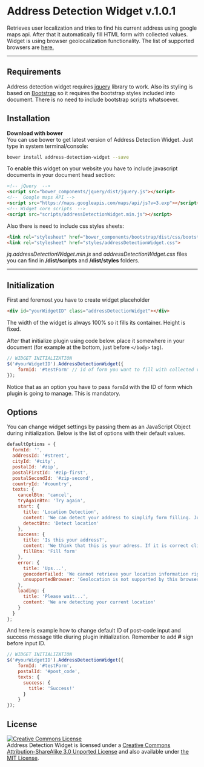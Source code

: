 Address Detection Widget v.1.0.1
===================

Retrieves user localization and tries to find his current address using google maps api. After that it automatically fill HTML form with collected values. Widget is using browser geolocalization functionality. The list of supported browsers are [here.](http://caniuse.com/#feat=geolocation) 

----------

Requirements
-------------

Address detection widget requires [jquery](http://jquery.com/) library to work. Also its styling is based on [Bootstrap](http://getbootstrap.com/) so it requires the bootstrap styles included into document. There is no need to include bootstrap scripts whatsoever. 


Installation
-------------

**Download with bower**<br >
You can use bower to get latest version of Address Detection Widget. Just type in system terminal/console:
```bash
bower install address-detection-widget --save
```

To enable this widget on your website you have to include javascript documents in your document head section:
 ```html
 <!-- jQuery  -->
 <script src="bower_components/jquery/dist/jquery.js"></script>
 <!--  Google maps API -->
 <script src="https://maps.googleapis.com/maps/api/js?v=3.exp"></script>
 <!-- Widget core scripts  -->
 <script src="scripts/addressDetectionWidget.min.js"></script>
 ```

Also there is need to include css styles sheets:
```html
<link rel="stylesheet" href="bower_components/bootstrap/dist/css/bootstrap.css" />
<link rel="stylesheet" href="styles/addressDetectionWidget.css">
```

*jq.addressDetectionWidget.min.js* and *addressDetectionWidget.css* files you can find in **/dist/scripts** and **/dist/styles** folders.

-----------------

Initialization
-----------

First and foremost you have to create widget placeholder
```html
<div id="yourWidgetID" class="addressDetectionWidget"></div>
```

The width of the widget is always 100% so it fills its container. Height is fixed.

After that initialize plugin using code below. place it somewhere in your document (for example at the bottom, just before ```</body>``` tag).
```javascript
// WIDGET INITIALIZATION
$('#yourWidgetID').AddressDetectionWidget({
    formId: '#testForm' // id of form you want to fill with collected values
});
```

Notice that as an option you have to pass ```formId``` with the ID of form which plugin is going to manage. This is mandatory.

Options
------------

You can change widget settings by passing them as an JavaScript Object during initialization. Below is the list of options with their default values.

```javascript
defaultOptions = {
  formId: '',
  addressId: '#street',
  cityId: '#city',
  postalId: '#zip',
  postalFirstId: '#zip-first',
  postalSecondId: '#zip-second',
  countryId: '#country',
  texts: {
    cancelBtn: 'cancel',
    tryAgainBtn: 'Try again',
    start: {
      title: 'Location Detection',
      content: 'We can detect your address to simplify form filling. Just press the button below.',
      detectBtn: 'Detect location'
    },
    success: {
      title: 'Is this your address?',
      content: 'We think that this is your adress. If it is correct click "Fill form" button below.',
      fillBtn: 'Fill form'
    },
    error: {
      title: 'Ups...',
      geocoderFailed: 'We cannot retrieve your location information right now :(',
      unsupportedBrowser: 'Geolocation is not supported by this browser. Please try to use latest IE, Chrome, Firefox, Opera or Safari browser.'
    },
    loading: {
      title: 'Please wait...',
      content: 'We are detecting your current location'
    }
  }
};
```

And here is example how to change default ID of post-code input and success message title diuring plugin initialization. Remember to add **#** sign before input ID.

```javascript
// WIDGET INITIALIZATION
$('#yourWidgetID').AddressDetectionWidget({
    formId: '#testForm',
    postalId: '#post_code',
    texts: {
      success: {
        title: 'Success!'
      }
    }
});

```

License
--------------

<a rel="license" href="http://creativecommons.org/licenses/by-sa/3.0/"><img alt="Creative Commons License" style="border-width:0" src="http://i.creativecommons.org/l/by-sa/3.0/88x31.png" /></a><br /><span xmlns:dct="http://purl.org/dc/terms/" property="dct:title">Address Detection Widget</span> is licensed under a <a rel="license" href="http://creativecommons.org/licenses/by-sa/3.0/">Creative Commons Attribution-ShareAlike 3.0 Unported License</a> and also available under [the MIT License](LICENSE.txt).

